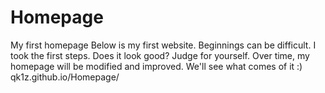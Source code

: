 # Homepage
My first homepage
Below is my first website. Beginnings can be difficult. I took the first steps. Does it look good? Judge for yourself. Over time, my homepage will be modified and improved. We'll see what comes of it :)
qk1z.github.io/Homepage/
